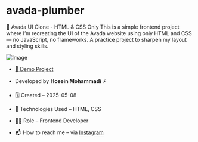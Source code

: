 # avada-plumber
🎨 Avada UI Clone - HTML &amp; CSS Only This is a simple frontend project where I’m recreating the UI of the Avada website using only HTML and CSS — no JavaScript, no frameworks. A practice project to sharpen my layout and styling skills.

![Image](https://github.com/user-attachments/assets/55200eb0-2fbe-48aa-bdc9-f61a4bdf328d)

- [🔗 Demo Project](https://hoseinmohammadi-dev.github.io/avada-plumber/)

- Developed by **Hosein Mohammadi** ⚡️

- 🗓 Created – 2025-05-08

- 🧪 Technologies Used – HTML, CSS 

- 🧑‍💻 Role – Frontend Developer

- 📬 How to reach me – via [Instagram](https://instagram.com/hoseinmdev)

